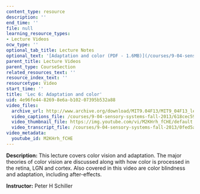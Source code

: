 ```yaml
---
content_type: resource
description: ''
end_time: ''
file: null
learning_resource_types:
- Lecture Videos
ocw_type: ''
optional_tab_title: Lecture Notes
optional_text: '[Adaptation and color (PDF - 1.6MB)](/courses/9-04-sensory-systems-fall-2013/resources/mit9_04f13_vis6)'
parent_title: Lecture Videos
parent_type: CourseSection
related_resources_text: ''
resource_index_text: ''
resourcetype: Video
start_time: ''
title: 'Lec 6: Adaptation and color'
uid: 4e96fe44-8269-8e6a-b102-07395b532a88
video_files:
  archive_url: http://www.archive.org/download/MIT9.04F13/MIT9_04F13_lec06_300k.mp4
  video_captions_file: /courses/9-04-sensory-systems-fall-2013/618cec591ce55a758f8efebcf6e2eb30_M2KHrh_fCHE.vtt
  video_thumbnail_file: https://img.youtube.com/vi/M2KHrh_fCHE/default.jpg
  video_transcript_file: /courses/9-04-sensory-systems-fall-2013/0fed5acf85b0ca104105102dc4fed456_M2KHrh_fCHE.pdf
video_metadata:
  youtube_id: M2KHrh_fCHE
---
```


**Description:** This lecture covers color vision and adaptation. The major theories of color vision are discussed along with how color is processed in the retina, LGN and cortex. Also covered in this video are color blindness and adaptation, including after-effects.

**Instructor:** Peter H Schiller

